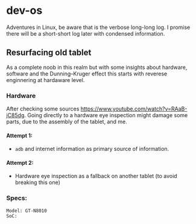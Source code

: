 # dev-os

Adventures in Linux, be aware that is the verbose long-long log. I promise there will be a short-short log later with condensed information. 

## Resurfacing old tablet

As a complete noob in this realm but with some insights about hardware, software and the Dunning–Kruger effect this starts with reverese enginnering at hardaware level.
 
### Hardware

After checking some sources https://www.youtube.com/watch?v=RAaB-jC85dg. Going directly to a hardware eye inspection might damage some parts, 
due to the assembly of the tablet, and me. 

#### Attempt 1:
- ```adb``` and internet information as primary source of information.

#### Attempt 2:
- Hardware eye inspection as a fallback on another tablet (to avoid breaking this one)

### Specs:

```
Model: GT-N8010
SoC:
```

